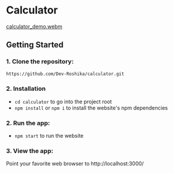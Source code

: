 # Calculator

[calculator_demo.webm](https://github.com/Dev-Roshika/calculator/assets/81811433/cc90e246-cff5-4ad7-ada3-87d5044aa7c7)


## Getting Started


### 1. Clone the repository:

``` bash
https://github.com/Dev-Roshika/calculator.git
```

### 2. Installation

- `cd calculator` to go into the project root
-  `npm install` or `npm i` to install the website's npm dependencies
   
### 2. Run the app:

- `npm start` to run the website

### 3. View the app:
Point your favorite web browser to http://localhost:3000/

